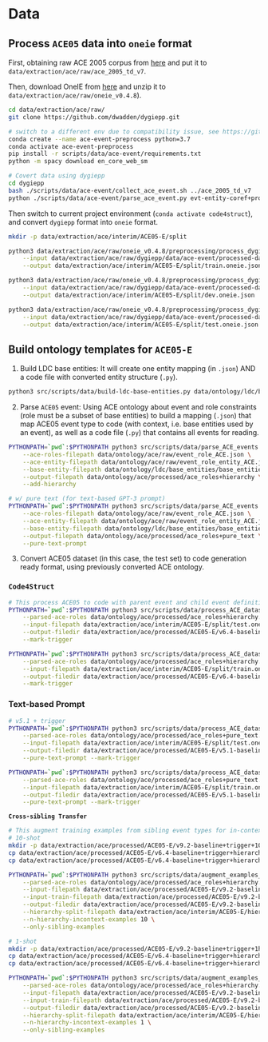 # Data

## Process `ACE05` data into `oneie` format

First, obtaining raw ACE 2005 corpus from [here](https://catalog.ldc.upenn.edu/LDC2006T06) and put it to `data/extraction/ace/raw/ace_2005_td_v7`.

Then, download OneIE from [here](http://blender.cs.illinois.edu/software/oneie/) and unzip it to `data/extraction/ace/raw/oneie_v0.4.8`).

```bash
cd data/extraction/ace/raw/
git clone https://github.com/dwadden/dygiepp.git

# switch to a different env due to compatibility issue, see https://github.com/dwadden/dygiepp#creating-the-dataset-1
conda create --name ace-event-preprocess python=3.7
conda activate ace-event-preprocess
pip install -r scripts/data/ace-event/requirements.txt
python -m spacy download en_core_web_sm

# Covert data using dygiepp
cd dygiepp 
bash ./scripts/data/ace-event/collect_ace_event.sh ../ace_2005_td_v7
python ./scripts/data/ace-event/parse_ace_event.py evt-entity-coref+pronouns --include_event_coreference --include_pronouns --include_entity_coreference
```

Then switch to current project environment (`conda activate code4struct`), and convert `dygiepp` format into `oneie` format.

```bash
mkdir -p data/extraction/ace/interim/ACE05-E/split

python3 data/extraction/ace/raw/oneie_v0.4.8/preprocessing/process_dygiepp.py \
    --input data/extraction/ace/raw/dygiepp/data/ace-event/processed-data/evt-entity-coref+pronouns/json/train.json \
    --output data/extraction/ace/interim/ACE05-E/split/train.oneie.json

python3 data/extraction/ace/raw/oneie_v0.4.8/preprocessing/process_dygiepp.py \
    --input data/extraction/ace/raw/dygiepp/data/ace-event/processed-data/evt-entity-coref+pronouns/json/dev.json \
    --output data/extraction/ace/interim/ACE05-E/split/dev.oneie.json

python3 data/extraction/ace/raw/oneie_v0.4.8/preprocessing/process_dygiepp.py \
    --input data/extraction/ace/raw/dygiepp/data/ace-event/processed-data/evt-entity-coref+pronouns/json/test.json \
    --output data/extraction/ace/interim/ACE05-E/split/test.oneie.json
```

## Build ontology templates for `ACE05-E`

1. Build LDC base entities: It will create one entity mapping (in `.json`) AND a code file with converted entity structure (`.py`).

```bash
python3 src/scripts/data/build-ldc-base-entities.py data/ontology/ldc/base_entities/base_entities
```

2. Parse `ACE05` event: Using ACE ontology about event and role constraints (role must be a subset of base entities) to build a mapping (`.json`) that map ACE05 event type to code (with context, i.e. base entities used by an event), as well as a code file (`.py`) that contains all events for reading.

```bash
PYTHONPATH=`pwd`:$PYTHONPATH python3 src/scripts/data/parse_ACE_events.py \
    --ace-roles-filepath data/ontology/ace/raw/event_role_ACE.json \
    --ace-entity-filepath data/ontology/ace/raw/event_role_entity_ACE.json \
    --base-entity-filepath data/ontology/ldc/base_entities/base_entities.json \
    --output-filepath data/ontology/ace/processed/ace_roles+hierarchy \
    --add-hierarchy

# w/ pure text (for text-based GPT-3 prompt)
PYTHONPATH=`pwd`:$PYTHONPATH python3 src/scripts/data/parse_ACE_events.py \
    --ace-roles-filepath data/ontology/ace/raw/event_role_ACE.json \
    --ace-entity-filepath data/ontology/ace/raw/event_role_entity_ACE.json \
    --base-entity-filepath data/ontology/ldc/base_entities/base_entities.json \
    --output-filepath data/ontology/ace/processed/ace_roles+pure_text \
    --pure-text-prompt
```

3. Convert ACE05 dataset (in this case, the test set) to code generation ready format, using previously converted ACE ontology.

### `Code4Struct`
```bash
# This process ACE05 to code with parent event and child event definitions
PYTHONPATH=`pwd`:$PYTHONPATH python3 src/scripts/data/process_ACE_dataset.py \
    --parsed-ace-roles data/ontology/ace/processed/ace_roles+hierarchy.json \
    --input-filepath data/extraction/ace/interim/ACE05-E/split/test.oneie.json \
    --output-filedir data/extraction/ace/processed/ACE05-E/v6.4-baseline+trigger+hierarchy/ \
    --mark-trigger

PYTHONPATH=`pwd`:$PYTHONPATH python3 src/scripts/data/process_ACE_dataset.py \
    --parsed-ace-roles data/ontology/ace/processed/ace_roles+hierarchy.json \
    --input-filepath data/extraction/ace/interim/ACE05-E/split/train.oneie.json \
    --output-filedir data/extraction/ace/processed/ACE05-E/v6.4-baseline+trigger+hierarchy/ \
    --mark-trigger
```

### Text-based Prompt

```bash
# v5.1 + trigger
PYTHONPATH=`pwd`:$PYTHONPATH python3 src/scripts/data/process_ACE_dataset.py \
    --parsed-ace-roles data/ontology/ace/processed/ace_roles+pure_text.json \
    --input-filepath data/extraction/ace/interim/ACE05-E/split/test.oneie.json \
    --output-filedir data/extraction/ace/processed/ACE05-E/v5.1-baseline+puretext+trigger/ \
    --pure-text-prompt --mark-trigger

PYTHONPATH=`pwd`:$PYTHONPATH python3 src/scripts/data/process_ACE_dataset.py \
    --parsed-ace-roles data/ontology/ace/processed/ace_roles+pure_text.json \
    --input-filepath data/extraction/ace/interim/ACE05-E/split/train.oneie.json \
    --output-filedir data/extraction/ace/processed/ACE05-E/v5.1-baseline+puretext+trigger/ \
    --pure-text-prompt --mark-trigger
```

**`Cross-sibling Transfer`**
```bash
# This augment training examples from sibling event types for in-context learning
# 10-shot
mkdir -p data/extraction/ace/processed/ACE05-E/v9.2-baseline+trigger+10hierarchyexample+siblingonly/
cp data/extraction/ace/processed/ACE05-E/v6.4-baseline+trigger+hierarchy/test.jsonl data/extraction/ace/processed/ACE05-E/v9.2-baseline+trigger+10hierarchyexample+siblingonly/test.preprocess.jsonl
cp data/extraction/ace/processed/ACE05-E/v6.4-baseline+trigger+hierarchy/train.jsonl data/extraction/ace/processed/ACE05-E/v9.2-baseline+trigger+10hierarchyexample+siblingonly/train.preprocess.jsonl

PYTHONPATH=`pwd`:$PYTHONPATH python3 src/scripts/data/augment_examples_to_processed_ACE.py \
    --parsed-ace-roles data/ontology/ace/processed/ace_roles+hierarchy.json \
    --input-filepath data/extraction/ace/processed/ACE05-E/v9.2-baseline+trigger+10hierarchyexample+siblingonly/test.preprocess.jsonl \
    --input-train-filepath data/extraction/ace/processed/ACE05-E/v9.2-baseline+trigger+10hierarchyexample+siblingonly/train.preprocess.jsonl \
    --output-filedir data/extraction/ace/processed/ACE05-E/v9.2-baseline+trigger+10hierarchyexample+siblingonly/ \
    --hierarchy-split-filepath data/extraction/ace/interim/ACE05-E/hierarchy-split/train_test_hierarchy.json \
    --n-hierarchy-incontext-examples 10 \
    --only-sibling-examples

# 1-shot
mkdir -p data/extraction/ace/processed/ACE05-E/v9.2-baseline+trigger+1hierarchyexample+siblingonly/
cp data/extraction/ace/processed/ACE05-E/v6.4-baseline+trigger+hierarchy/test.jsonl data/extraction/ace/processed/ACE05-E/v9.2-baseline+trigger+1hierarchyexample+siblingonly/test.preprocess.jsonl
cp data/extraction/ace/processed/ACE05-E/v6.4-baseline+trigger+hierarchy/train.jsonl data/extraction/ace/processed/ACE05-E/v9.2-baseline+trigger+1hierarchyexample+siblingonly/train.preprocess.jsonl

PYTHONPATH=`pwd`:$PYTHONPATH python3 src/scripts/data/augment_examples_to_processed_ACE.py \
    --parsed-ace-roles data/ontology/ace/processed/ace_roles+hierarchy.json \
    --input-filepath data/extraction/ace/processed/ACE05-E/v9.2-baseline+trigger+1hierarchyexample+siblingonly/test.preprocess.jsonl \
    --input-train-filepath data/extraction/ace/processed/ACE05-E/v9.2-baseline+trigger+1hierarchyexample+siblingonly/train.preprocess.jsonl \
    --output-filedir data/extraction/ace/processed/ACE05-E/v9.2-baseline+trigger+1hierarchyexample+siblingonly/ \
    --hierarchy-split-filepath data/extraction/ace/interim/ACE05-E/hierarchy-split/train_test_hierarchy.json \
    --n-hierarchy-incontext-examples 1 \
    --only-sibling-examples
```
